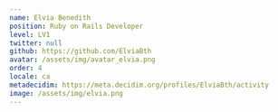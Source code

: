 ```yaml
---
name: Elvia Benedith
position: Ruby on Rails Developer
level: LV1
twitter: null
github: https://github.com/ElviaBth
avatar: /assets/img/avatar_elvia.png
order: 4
locale: ca
metadecidim: https://meta.decidim.org/profiles/ElviaBth/activity
image: /assets/img/elvia.png
---
```

